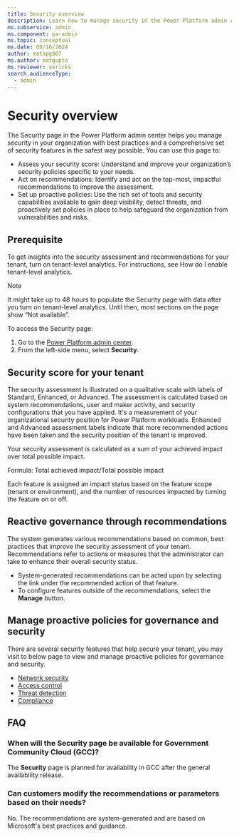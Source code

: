 ```yaml
---
title: Security overview
description: Learn how to manage security in the Power Platform admin center with security features available.
ms.subservice: admin
ms.component: pa-admin
ms.topic: conceptual
ms.date: 09/16/2024
author: matapg007
ms.author: matgupta
ms.reviewer: sericks
search.audienceType: 
  - admin
---
```


# Security overview
                                                  
The Security page in the Power Platform admin center helps you manage security in your organization with best practices and a comprehensive set of security features in the safest way possible. You can use this page to:

- Assess your security score: Understand and improve your organization’s security policies specific to your needs.
- Act on recommendations: Identify and act on the top-most, impactful recommendations to improve the assessment.
- Set up proactive policies: Use the rich set of tools and security capabilities available to gain deep visibility, detect threats, and proactively set policies in place to help safeguard the organization from vulnerabilities and risks.
  
## Prerequisite
To get insights into the security assessment and recommendations for your tenant, turn on tenant-level analytics. For instructions, see How do I enable tenant-level analytics.

> [!Note]
> It might take up to 48 hours to populate the Security page with data after you turn on tenant-level analytics. Until then, most sections on the page show “Not available”.

To access the Security page:
1.	Go to the [Power Platform admin center](https://admin.powerplatform.microsoft.com/).
2.	From the left-side menu, select **Security**.

## Security score for your tenant
The security assessment is illustrated on a qualitative scale with labels of Standard, Enhanced, or Advanced. The assessment is calculated based on system recommendations, user and maker activity, and security configurations that you have applied. It's a measurement of your organizational security position for Power Platform workloads. Enhanced and Advanced assessment labels indicate that more recommended actions have been taken and the security position of the tenant is improved.

Your security assessment is calculated as a sum of your achieved impact over total possible impact.

Formula: Total achieved impact/Total possible impact

Each feature is assigned an impact status based on the feature scope (tenant or environment), and the number of resources impacted by turning the feature on or off.

## Reactive governance through recommendations
The system generates various recommendations based on common, best practices that improve the security assessment of your tenant. Recommendations refer to actions or measures that the administrator can take to enhance their overall security status.

- System-generated recommendations can be acted upon by selecting the link under the recommended action of that feature.
- To configure features outside of the recommendations, select the **Manage** button.

## Manage proactive policies for governance and security
There are several security features that help secure your tenant, you may visit to below page to view and manage proactive policies for governance and security.

- [Network security](network-security.md)
- [Access control](access-control.md)
- [Threat detection](threat-detection.md)
- [Compliance](compliance.md)

## FAQ

### When will the Security page be available for Government Community Cloud (GCC)?
The **Security** page is planned for availability in GCC after the general availability release.

### Can customers modify the recommendations or parameters based on their needs?
No. The recommendations are system-generated and are based on Microsoft's best practices and guidance.


